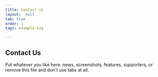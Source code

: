 ```yaml
---
title: Contact Us
layout:  null
tab: true
order: 1
tags: example-tag

---
```


## Contact Us

Put whatever you like here: news, screenshots, features, supporters, or remove this file and don't use tabs at all.
